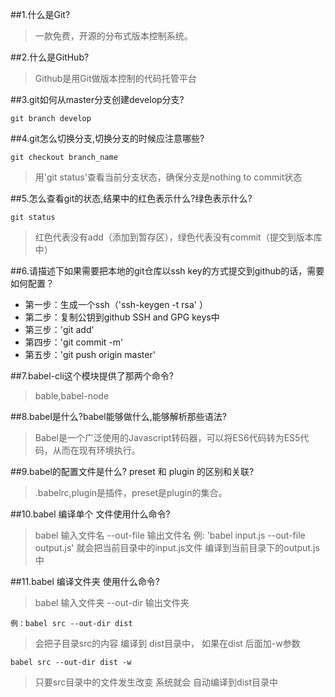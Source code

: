 ##1.什么是Git?
> 一款免费，开源的分布式版本控制系统。

##2.什么是GitHub?
> Github是用Git做版本控制的代码托管平台

##3.git如何从master分支创建develop分支?
```
git branch develop
```

##4.git怎么切换分支,切换分支的时候应注意哪些?
```
git checkout branch_name
```
> 用'git status'查看当前分支状态，确保分支是nothing to commit状态

##5.怎么查看git的状态,结果中的红色表示什么?绿色表示什么?
```
git status
```
> 红色代表没有add（添加到暂存区），绿色代表没有commit（提交到版本库中）

##6.请描述下如果需要把本地的git仓库以ssh key的方式提交到github的话，需要如何配置？
- 第一步：生成一个ssh（'ssh-keygen -t rsa' ）
- 第二步：复制公钥到github SSH and GPG keys中
- 第三步：'git add' 
- 第四步：'git commit -m'
- 第五步：'git push origin master'

##7.babel-cli这个模块提供了那两个命令?
> bable,babel-node

##8.babel是什么?babel能够做什么,能够解析那些语法?
> Babel是一个广泛使用的Javascript转码器，可以将ES6代码转为ES5代码，从而在现有环境执行。

##9.babel的配置文件是什么? preset 和 plugin 的区别和关联?
> .babelrc,plugin是插件，preset是plugin的集合。

##10.babel 编译单个 文件使用什么命令?
> babel 输入文件名 --out-file 输出文件名
> 例: 'babel input.js --out-file output.js'
> 就会把当前目录中的input.js文件 编译到当前目录下的output.js中

##11.babel 编译文件夹 使用什么命令?
> babel 输入文件夹 --out-dir 输出文件夹
```
例：babel src --out-dir dist
```
> 会把子目录src的内容 编译到 dist目录中，
> 如果在dist 后面加-w参数 
```
babel src --out-dir dist -w 
```
>只要src目录中的文件发生改变 系统就会 自动编译到dist目录中